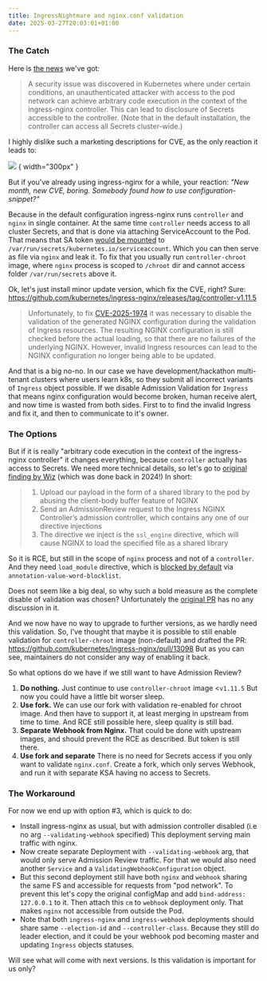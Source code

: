 ```yaml
---
title: IngressNightmare and nginx.conf validation
date: 2025-03-27T20:03:01+01:00
---
```

### The Catch
Here is [the news](https://github.com/advisories/GHSA-mgvx-rpfc-9mpv) we've got:
> A security issue was discovered in Kubernetes where under certain conditions, an unauthenticated attacker with access to the pod network can achieve arbitrary code execution in the context of the ingress-nginx controller. This can lead to disclosure of Secrets accessible to the controller. (Note that in the default installation, the controller can access all Secrets cluster-wide.)

I highly dislike such a marketing descriptions for CVE, as the only reaction it leads to:

![](/assets/img/2025/aaa.png)
{ width="300px" }

But if you've already using ingress-nginx for a while, your reaction:
*"New month, new CVE, boring. Somebody found how to use configuration-snippet?"*

Because in the default configuration ingress-nginx runs `controller` and `nginx` in single container. At the same time `controller` needs access to all cluster Secrets, and that is done via attaching ServiceAccount to the Pod. That means that SA token [would be mounted](https://kubernetes.io/docs/reference/access-authn-authz/service-accounts-admin/#serviceaccount-admission-controller) to `/var/run/secrets/kubernetes.io/serviceaccount`. Which you can then serve as file via `nginx` and leak it. To fix that you usually run `controller-chroot` image, where `nginx` process is scoped to `/chroot` dir and cannot access folder `/var/run/secrets` above it.

Ok, let's just install minor update version, which fix the CVE, right? Sure:
https://github.com/kubernetes/ingress-nginx/releases/tag/controller-v1.11.5
> Unfortunately, to fix [CVE-2025-1974](https://github.com/advisories/GHSA-mgvx-rpfc-9mpv "CVE-2025-1974") it was necessary to disable the validation of the generated NGINX configuration during the validation of Ingress resources.
> The resulting NGINX configuration is still checked before the actual loading, so that there are no failures of the underlying NGINX. However, invalid Ingress resources can lead to the NGINX configuration no longer being able to be updated.

And that is a big no-no. In our case we have development/hackathon multi-tenant clusters where users learn k8s, so they submit all incorrect variants of `Ingress` object possible. If we disable Admission Validation for `Ingress` that means nginx configuration would become broken, human receive alert, and now time is wasted from both sides. First to to find the invalid Ingress and fix it, and then to communicate to it's owner.

### The Options

But if it is really "arbitrary code execution in the context of the ingress-nginx controller" it changes everything, because `controller` actually has access to Secrets. We need more technical details, so let's go to [original finding by Wiz](https://www.wiz.io/blog/ingress-nginx-kubernetes-vulnerabilities#cve-2025-1974---nginx-configuration-code-execution-70) (which was done back in 2024!)
In short:
>1. Upload our payload in the form of a shared library to the pod by abusing the client-body buffer feature of NGINX 
>2. Send an AdmissionReview request to the Ingress NGINX Controller’s admission controller, which contains any one of our directive injections   
>3. The directive we inject is the `ssl_engine` directive, which will cause NGINX to load the specified file as a shared library

So it is RCE, but still in the scope of `nginx` process and not of a `controller`. And they need `load_module` directive, which is [blocked by default](https://kubernetes.github.io/ingress-nginx/user-guide/nginx-configuration/configmap/#annotation-value-word-blocklist) via `annotation-value-word-blocklist`.

Does not seem like a big deal, so why such a bold measure as the complete disable of validation was chosen? Unfortunately the [original PR](https://github.com/kubernetes/ingress-nginx/pull/13070) has no any discussion in it.

And we now have no way to upgrade to further versions, as we hardly need this validation. So, I've thought that maybe it is possible to still enable validation for `controller-chroot` image (non-default) and drafted the PR:
https://github.com/kubernetes/ingress-nginx/pull/13098
But as you can see, maintainers do not consider any way of enabling it back.

So what options do we have if we still want to have Admission Review?
1. **Do nothing.**
   Just continue to use `controller-chroot` image <`v1.11.5` But now you could have a little bit worser sleep.
2. **Use fork.**
   We can use our fork with validation re-enabled for chroot image. And then have to support it, at least merging in upstream from time to time. And RCE still possible here, sleep quality is still bad.
3. **Separate Webhook from Nginx.**
   That could be done with upstream images, and should prevent the RCE as described. But token is still there.
4. **Use fork and separate**
   There is no need for Secrets access if you only want to validate `nginx.conf`. Create a fork, which only serves Webhook, and run it with separate KSA having no access to Secrets.

### The Workaround
For now we end up with option #3, which is quick to do:
- Install ingress-nginx as usual, but with admission controller disabled (i.e no arg `--validating-webhook` specified) This deployment serving main traffic with nginx.
- Now create separate Deployment with `--validating-webhook` arg, that would only serve Admission Review traffic. For that we would also need another `Service` and  a `ValidatingWebhookConfiguration` object.
- But this second deployment still have both `nginx` and `webhook` sharing the same FS and accessible for requests from "pod network". To prevent this let's copy the original configMap and add `bind-address: 127.0.0.1` to it. Then attach this `cm` to `webhook` deployment only. That makes `nginx` not accessible from outside the Pod.
- Note that both `ingress-nginx` and `ingress-webhook` deployments should share same `--election-id` and `--controller-class`. Because they still do leader election, and it could be your webhook pod becoming master and updating `Ingress` objects statuses.

Will see what will come with next versions. Is this validation is important for us only?
